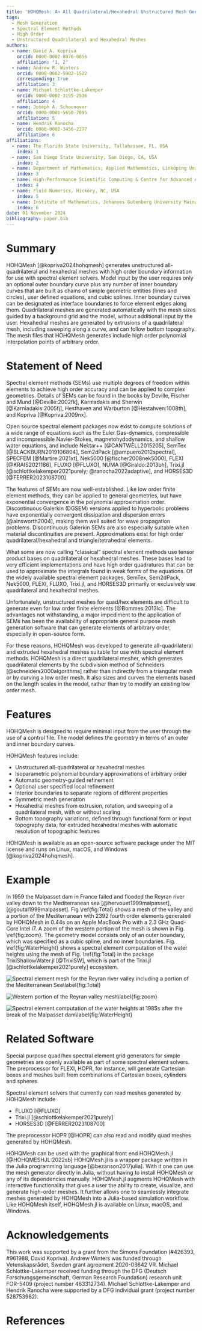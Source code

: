 ```yaml
---
title: 'HOHQMesh: An All Quadrilateral/Hexahedral Unstructured Mesh Generator for High Order Elements'
tags:
  - Mesh Generation
  - Spectral Element Methods
  - High Order
  - Unstructured Quadrilateral and Hexahedral Meshes
authors:
  - name: David A. Kopriva
    orcid: 0000-0002-8076-0856
    affiliation: "1, 2"
  - name: Andrew R. Winters
    orcid: 0000-0002-5902-1522
    corresponding: true
    affiliation: 3
  - name: Michael Schlottke-Lakemper
    orcid: 0000-0002-3195-2536
    affiliation: 4
  - name: Joseph A. Schoonover
    orcid: 0000-0001-5650-7095
    affiliation: 5
  - name: Hendrik Ranocha
    orcid: 0000-0002-3456-2277
    affiliation: 6
affiliations:
  - name: The Florida State University, Tallahassee, FL, USA
    index: 1
  - name: San Diego State University, San Diego, CA, USA
    index: 2
  - name: Department of Mathematics; Applied Mathematics, Linköping University, Sweden
    index: 3
  - name: High-Performance Scientific Computing & Centre for Advanced Analytics and Predictive Sciences, University of Augsburg, Germany
    index: 4
  - name: Fluid Numerics, Hickory, NC, USA
    index: 5
  - name: Institute of Mathematics, Johannes Gutenberg University Mainz, Germany
    index: 6
date: 01 November 2024
bibliography: paper.bib
---
```



# Summary

HOHQMesh [@kopriva2024hohqmesh] generates unstructured all-quadrilateral and hexahedral meshes with high order boundary information for use with spectral element solvers. Model input by the user requires only an optional outer boundary curve plus any number of inner boundary curves that are built as chains of simple geometric entities (lines and circles), user defined equations, and cubic splines. Inner boundary curves can be designated as interface boundaries to force element edges along them. Quadrilateral meshes are generated automatically with the mesh sizes guided by a background grid and the model, without additional input by the user. Hexahedral meshes are generated by extrusions of a quadrilateral mesh, including sweeping along a curve, and can follow bottom topography. The mesh files that HOHQMesh generates include high order polynomial interpolation points of arbitrary order.

# Statement of Need

Spectral element methods (SEMs) use multiple degrees of freedom within elements to achieve high order accuracy and can be applied to complex geometries. Details of SEMs can be found in the books by Deville, Fischer and Mund [@Deville:2002fk], Karniadakis and Sherwin [@Karniadakis:2005fj], Hesthaven and Warburton [@Hestahven:1008th], and Kopriva [@Kopriva:2009nx].

Open source spectral element packages now exist to compute solutions of a wide range of equations such as the Euler Gas-dynamics, compressible and incompressible Navier-Stokes, magnetohydodynamics, and shallow water equations, and include Nektar++ [@CANTWELL2015205], SemTex [@BLACKBURN2019106804], Sem2dPack [@ampuero2012spectral], SPECFEM [@Martire:2021xt], Nek5000 [@fischer2008nek5000], FLEXI [@KRAIS2021186], FLUXO [@FLUXO], NUMA [@Giraldo:2013bh], Trixi.jl [@schlottkelakemper2021purely; @ranocha2022adaptive], and HORSES3D [@FERRER2023108700].

The features of SEMs are now well-established. Like low order finite element methods, they can be applied to general geometries, but have exponential convergence in the polynomial approximation order. Discontinuous Galerkin (DGSEM) versions applied to hyperbolic problems have exponentially convergent dissipation and dispersion errors [@ainsworth2004], making them well suited for wave propagation problems. Discontinuous Galerkin SEMs are also especially suitable when material discontinuities are present. Approximations exist for high order quadrilateral/hexahedral and triangle/tetrahedral elements.

What some are now calling “classical” spectral element methods use tensor product bases on quadrilateral or hexahedral meshes. These bases lead to very efficient implementations and have high order quadratures that can be used to approximate the integrals found in weak forms of the equations. Of the widely available spectral element packages, SemTex, Sem2dPack, Nek5000, FLEXI, FLUXO, Trixi.jl, and HORSES3D primarily or exclusively use quadrilateral and hexahedral meshes.

Unfortunately, unstructured meshes for quad/hex elements are difficult to generate even for low order finite elements [@Bommes:2013lc].
The advantages not withstanding, a major impediment to the application of SEMs has been the availability of appropriate general purpose mesh generation software that can generate elements of arbitrary order, especially in open-source form. 
<!-- A survey of the literature, practitioners, and user manuals for available spectral element software packages highlights these difficulties. In 2002 Sherwin and Peiro [@Sherwin:2002vx] wrote:  "The development of robust unstructured high-order methods is currently limited by the inability to consistently generate valid computational meshes for complex geometries without user intervention." This has remained true particularly for quadrilateral and hexahedral meshes.-->
For these reasons, HOHQMesh was developed to generate all-quadrilateral and extruded hexahedral meshes suitable for use with spectral element methods. HOHQMesh is a direct quadrilateral mesher, which generates quadrilateral elements by the subdivision method of Schneiders [@schneiders2000algorithms] rather than indirectly from a triangular mesh or by curving a low order mesh. It also sizes and curves the elements based on the length scales in the model, rather than try to modify an existing low order mesh.

# Features

HOHQMesh is designed to require minimal input from the user through the use of a control file. The model defines the geometry in terms of an outer and inner boundary curves.

HOHQMesh features include:

- Unstructured all-quadrilateral or hexahedral meshes
- Isoparametric polynomial boundary approximations of arbitrary order
- Automatic geometry-guided refinement
- Optional user specified local refinement
- Interior boundaries to separate regions of different properties
- Symmetric mesh generation
- Hexahedral meshes from extrusion, rotation, and sweeping of a quadrilateral mesh, with or without scaling
- Bottom topography variations, defined through functional form or input topography data, for extruded hexahedral meshes with automatic resolution of topographic features

HOHQMesh is available as an open-source software package under the MIT license and runs on Linux, macOS, and Windows [@kopriva2024hohqmesh].

# Example

In 1959 the Malpasset dam in France failed and flooded the Reyran river valley down to the Mediterranean sea [@hervouet1999malpasset],[@goutal1999malpasset]. Fig \ref{fig:Total} shows a mesh of the valley and a portion of the Mediterranean with 2392 fourth order elements generated by HOHQMesh in 0.44s on an Apple MacBook Pro with a 2.3 GHz Quad-Core Intel
i7. A zoom of the western portion of the mesh is shown in Fig. \ref{fig:zoom}. The geometry model consists only of an outer boundary, which was specified as a cubic spline, and no inner boundaries. Fig. \ref{fig:WaterHeight} shows a spectral element computation of the water heights using the mesh of Fig. \ref{fig:Total} in the package TrixiShallowWater.jl [@TrixiSW], which is part of the Trixi.jl [@schlottkelakemper2021purely] ecosystem.

![Spectral element mesh for the Reyran river valley including a portion of the Mediterranean Sea\label{fig:Total}](PaperFigs/malpasset-total-skeleton.png)

![Western portion of the Reyran valley mesh\label{fig:zoom}](PaperFigs/malpasset-total-skeleton-zoom.png)

![Spectral element computation of the water heights at 1985s after the break of the Malpasset dam\label{fig:WaterHeight}](PaperFigs/malpasset_time_1985s.png)

# Related Software

Special purpose quad/hex spectral element grid generators for simple geometries are openly available as part of some spectral element solvers. The preprocessor for FLEXI, HOPR, for instance, will generate Cartesian boxes and meshes built from combinations of Cartesian boxes, cylinders and spheres.

Spectral element solvers that currently can read meshes generated by HOHQMesh include

- FLUXO [@FLUXO]
- Trixi.jl [@schlottkelakemper2021purely]
- HORSES3D [@FERRER2023108700]

The preprocessor HOPR [@HOPR] can also read and modify quad meshes generated by HOHQMesh.

HOHQMesh can be used with the graphical front end HOHQMesh.jl [@HOHQMESHJL:2022sb]
HOHQMesh.jl is a wrapper package written in the Julia programming language [@bezanson2017julia].
With it one can use the mesh generator directly in Julia, without having to install HOHQMesh or any
of its dependencies manually. HOHQMesh.jl augments HOHQMesh with interactive functionality that
gives a user the ability to create, visualize, and generate high-order meshes. It further allows one
to seamlessly integrate meshes generated by HOHQMesh into a Julia-based simulation workflow. Like
HOHQMesh itself, HOHQMesh.jl is available on Linux, macOS, and Windows.

# Acknowledgements

This work was supported by a grant from the Simons Foundation (#426393, #961988, David Kopriva).
Andrew Winters was funded through Vetenskapsrådet, Sweden grant agreement 2020-03642 VR.
Michael Schlottke-Lakemper received funding through the
DFG (Deutsch Forschungsgemeinschaft, German Research Foundation)
research unit FOR-5409 (project number 463312734).
Michael Schlottke-Lakemper and Hendrik Ranocha were supported by a DFG individual grant (project number 528753982).

# References
